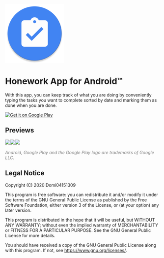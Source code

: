 ![App Icon](https://raw.githubusercontent.com/Domi04151309/HomeworkApp/master/app/src/main/res/mipmap-xxxhdpi/ic_launcher.png)
# Honework App for Android™
With this app, you can keep track of what you are doing by conveniently typing the tasks you want to complete sorted by date and marking them as done when you are done.

<a href='https://play.google.com/store/apps/details?id=io.github.domi04151309.homeworkapp'><img alt='Get it on Google Play' src='https://play.google.com/intl/en_us/badges/images/generic/en_badge_web_generic.png' height="80"/></a>

## Previews
<img src="https://domi04151309.github.io/images/Android/HomeworkApp1.jpg" width="18%" /><img src="https://domi04151309.github.io/images/Android/HomeworkApp2.jpg" width="18%" /><img src="https://domi04151309.github.io/images/Android/HomeworkApp3.jpg" width="18%" />

<i style="color:gray;">Android, Google Play and the Google Play logo are trademarks of Google LLC.</i>

## Legal Notice
Copyright (C) 2020 Domi04151309

This program is free software: you can redistribute it and/or modify
it under the terms of the GNU General Public License as published by
the Free Software Foundation, either version 3 of the License, or
(at your option) any later version.

This program is distributed in the hope that it will be useful,
but WITHOUT ANY WARRANTY; without even the implied warranty of
MERCHANTABILITY or FITNESS FOR A PARTICULAR PURPOSE.  See the
GNU General Public License for more details.

You should have received a copy of the GNU General Public License
along with this program.  If not, see <https://www.gnu.org/licenses/>.
